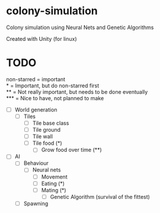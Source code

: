 # colony-simulation
Colony simulation using Neural Nets and Genetic Algorithms

Created with Unity (for linux)

# TODO

non-starred = important<br>
\*           = Important, but do non-starred first<br>
**          = Not really important, but needs to be done eventually<br>
***         = Nice to have, not planned to make

- [ ] World generation
    - [ ] Tiles
        - [ ] Tile base class
        - [ ] Tile ground
        - [ ] Tile wall
        - [ ] Tile food (*)
            - [ ] Grow food over time (**)
- [ ] AI
    - [ ] Behaviour
        - [ ] Neural nets
            - [ ] Movement
            - [ ] Eating (*)
            - [ ] Mating (*)
                - [ ] Genetic Algorithm (survival of the fittest)
    - [ ] Spawning
